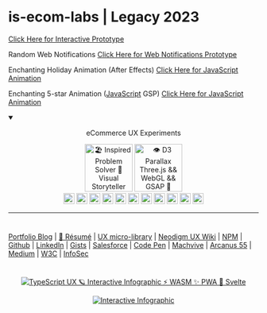 # is-ecom-labs | Legacy 2023

[Click Here for Interactive Prototype](https://neodigm.github.io/is-ecom-labs/prototypes.html)

Random Web Notifications
[Click Here for Web Notifications Prototype](https://neodigm.github.io/is-ecom-labs/fundraising_admin/fundraising_admin.htm)

Enchanting Holiday Animation (After Effects)
[Click Here for JavaScript Animation](https://neodigm.github.io/is-ecom-labs/vivid)

Enchanting 5-star Animation ([JavaScript](https://www.thescottkrause.com/tags/javascript/) GSP)
[Click Here for JavaScript Animation](https://neodigm.github.io/is-ecom-labs/ltdc_vivid2/)

<details open>
    <summary open>
<p align="center">
eCommerce UX Experiments
</p>
  </summary>
 <p align="center">
<img src="https://neodigm.github.io/vivid_vector_alphabet/wasm/vvu.svg" width="96" alt="🏖️ Inspired Problem Solver 🚀 Visual Storyteller">
<img src="https://neodigm.github.io/vivid_vector_alphabet/wasm/vvx.svg" width="96" alt="👁️ D3 Parallax Three.js && WebGL && GSAP 🍭">
<br>
<img src="https://neodigm.github.io/vivid_vector_alphabet/wasm/vvi.svg" width="22" alt="🏖️ Inspired Problem Solver 🚀 Visual Storyteller ">
<img src="https://neodigm.github.io/vivid_vector_alphabet/wasm/vvn.svg" width="22" alt="3d 🌑🌒🌓🌔🌕🌖🌗🌘🌑 ">
<img src="https://neodigm.github.io/vivid_vector_alphabet/wasm/vvt.svg" width="22" alt="Three.js 🚀 TypeScript 🍭 WASM ✨ Go">
<img src="https://neodigm.github.io/vivid_vector_alphabet/wasm/vve.svg" width="22" alt="3d dice">
<img src="https://neodigm.github.io/vivid_vector_alphabet/wasm/vvr.svg" width="22" alt="3d dice TypeScript ⚡ WASM ✨ Vue.J 🚀 Svelte">
<img src="https://neodigm.github.io/vivid_vector_alphabet/wasm/vva.svg" width="22" alt="3d dice">
<img src="https://neodigm.github.io/vivid_vector_alphabet/wasm/vvc.svg" width="22" alt="3d dice">
<img src="https://neodigm.github.io/vivid_vector_alphabet/wasm/vvt.svg" width="22" alt="3d dice">
<img src="https://neodigm.github.io/vivid_vector_alphabet/wasm/vvi.svg" width="22" alt="3d dice">
<img src="https://neodigm.github.io/vivid_vector_alphabet/wasm/vvv.svg" width="22" alt="3d dice">
<img src="https://neodigm.github.io/vivid_vector_alphabet/wasm/vve.svg" width="22" alt="3d 🌑🌒🌓🌔🌕🌖🌗🌘🌑 ">
<br>
</p>
</details>

---

#
[Portfolio Blog](https://www.theScottKrause.com) |
[🦄 Résumé](https://thescottkrause.com/Arcanus_Scott_C_Krause_2023.pdf) |
[UX micro-library](https://thescottkrause.com/emerging_tech/neodigm55_ux_library/) |
[Neodigm UX Wiki](https://github.com/arcanus55/neodigm55/wiki/Cheat-Sheet) | 
[NPM](https://www.npmjs.com/~neodigm) |
[Github](https://github.com/neodigm) |
[LinkedIn](https://www.linkedin.com/in/neodigm555/) |
[Gists](https://gist.github.com/neodigm?direction=asc&sort=created) |
[Salesforce](https://trailblazer.me/id/skrause) |
[Code Pen](https://codepen.io/neodigm24) |
[Machvive](https://www.machfivemarketing.com/accelerators/google_analytics_ga4_migration/) |
[Arcanus 55](https://www.arcanus55.com/?trusted55=A55PV2) |
[Medium](https://medium.com/@neo5ive/accessibility-%EF%B8%8F-ecommerce-552d4d35cd66) |
[W3C](https://www.w3.org/users/123844) |
[InfoSec](https://arcanus55.medium.com/offline-vs-cloud-password-managers-51b1fbebe301)
#
<p align="center">
	  <a target="_blank" href="https://www.thescottkrause.com/emerging_tech/cytoscape_dataviz_skills/">
	  	<img src="https://neodigm.github.io/brand_logo_graphic_design/fantastic/discerning/22.webp" alt="TypeScript UX 🪐 Interactive Infographic ⚡ WASM ✨ PWA 🍭 Svelte">
	  </a>
</p>

<p align="center">
  <a target="_blank" href="https://www.thescottkrause.com">
    <img src="https://neodigm.github.io/pan-fried-monkey-fisticuffs/thescottkrause_contact_card.png" title="UX PWA TypeScript ⚡ WASM ✨ Vue.js 🍭 ThreeJS" alt="Interactive Infographic">
  </a>
</p>

